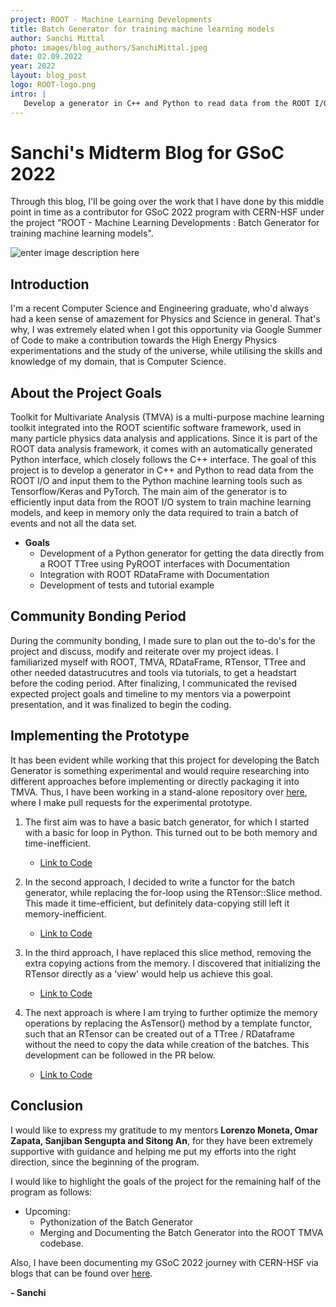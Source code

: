 ```yaml
---
project: ROOT - Machine Learning Developments
title: Batch Generator for training machine learning models
author: Sanchi Mittal
photo: images/blog_authors/SanchiMittal.jpeg 
date: 02.09.2022 
year: 2022 
layout: blog_post 
logo: ROOT-logo.png 
intro: |
   Develop a generator in C++ and Python to read data from the ROOT I/O and input them to the Python machine learning tools such as Tensorflow/Keras and PyTorch. 
---
```



# Sanchi's Midterm Blog for GSoC 2022

Through this blog, I'll be going over the work that I have done by this middle point in time as a contributor for GSoC 2022 program with CERN-HSF under the project "ROOT - Machine Learning Developments : Batch Generator for training machine learning models".

![enter image description here](https://hepsoftwarefoundation.org/images/CERN-HSF-GSoC-logo.png)

## Introduction
I'm a recent Computer Science and Engineering graduate, who'd always had a keen sense of amazement for Physics and Science in general. That's why, I was extremely elated when I got this opportunity via Google Summer of Code to make a contribution towards the High Energy Physics experimentations and the study of the universe, while utilising the skills and knowledge of my domain, that is Computer Science.

## About the Project Goals
Toolkit for Multivariate Analysis (TMVA) is a multi-purpose machine learning toolkit integrated into the ROOT scientific software framework, used in many particle physics data analysis and applications. Since it is part of the ROOT data analysis framework, it comes with an automatically generated Python interface, which closely follows the C++ interface. The goal of this project is to develop a generator in C++ and Python to read data from the ROOT I/O and input them to the Python machine learning tools such as Tensorflow/Keras and PyTorch. The main aim of the generator is to efficiently input data from the ROOT I/O system to train machine learning models, and keep in memory only the data required to train a batch of events and not all the data set.

- **Goals**
	-   Development of a Python generator for getting the data directly from a ROOT TTree using PyROOT interfaces with Documentation
	-  Integration with ROOT RDataFrame with Documentation
	-  Development of tests and tutorial example

## Community Bonding Period
During the community bonding, I made sure to plan out the to-do's for the project and discuss, modify and reiterate over my project ideas.  I familiarized myself with ROOT, TMVA, RDataFrame, RTensor, TTree and other needed datastrucutres and tools via tutorials, to get a headstart before the coding period. After finalizing, I communicated the revised expected project goals and timeline to my mentors via a powerpoint presentation, and it was finalized to begin the coding.


## Implementing the Prototype
It has been evident while working that this project for developing the Batch Generator is something experimental and would require researching into different approaches before implementing or directly packaging it into TMVA. Thus, I have been working in a stand-alone repository over [here](https://github.com/tmvadnn/tmva-batch-generator), where I make pull requests for the experimental prototype. 

1.  The first aim was to have a basic batch generator, for which I started with a basic for loop in Python. This turned out to be both memory and time-inefficient. 
	- [Link to Code](https://github.com/SanchiMittal/root/commit/8b63ff3d13acc385df064b970a84a198f69ba336)
2. In the second approach, I decided to write a functor for the batch generator, while replacing the for-loop using the RTensor::Slice method. This made it time-efficient, but definitely data-copying still left it memory-inefficient.
	- [Link to Code](https://github.com/tmvadnn/tmva-batch-generator/pull/2/commits/34c6fd5e86dae48a2101ea4219b113e47c4729fb)

3. In the third approach, I have replaced this slice method, removing the extra copying actions from the memory. I discovered that initializing the RTensor directly as a 'view' would help us achieve this goal.
 	- [Link to Code](https://github.com/tmvadnn/tmva-batch-generator/pull/2/commits/34c6fd5e86dae48a2101ea4219b113e47c4729fb)

4. The next approach is where I am trying to further optimize the memory operations by replacing the AsTensor() method by a template functor, such that an RTensor can be created out of a TTree / RDataframe without the need to copy the data while creation of the batches. This development can be followed in the PR below.
	 - [Link to Code](https://github.com/tmvadnn/tmva-batch-generator/pull/2)

## Conclusion
I would like to express my gratitude to my mentors **Lorenzo Moneta, Omar Zapata, Sanjiban Sengupta and Sitong An**, for they have been extremely supportive with guidance and helping me put my efforts into the right direction, since the beginning of the program.

I would like to highlight the goals of the project for the remaining half of the program as follows:
 - Upcoming:
	 - Pythonization of the Batch Generator 
	 - Merging and Documenting the Batch Generator into the ROOT TMVA codebase.

Also, I have been documenting my GSoC 2022 journey with CERN-HSF via blogs that can be found over [here](https://sanchimittal.hashnode.dev/).

**\- Sanchi**


